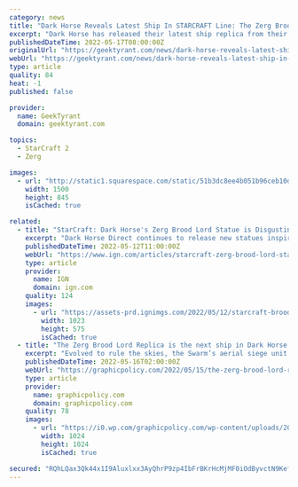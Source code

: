 ```yaml
---
category: news
title: "Dark Horse Reveals Latest Ship In STARCRAFT Line: The Zerg Brood Lord"
excerpt: "Dark Horse has released their latest ship replica from their StarCraft line: the Zerg Brood Lord. Evolved to dominate the skies, the Brood Lord replica measures 15 inches long by 15 inches wide and stands 10 inches tall."
publishedDateTime: 2022-05-17T08:00:00Z
originalUrl: "https://geektyrant.com/news/dark-horse-reveals-latest-ship-in-starcraft-line-the-zerg-brood-lord"
webUrl: "https://geektyrant.com/news/dark-horse-reveals-latest-ship-in-starcraft-line-the-zerg-brood-lord"
type: article
quality: 84
heat: -1
published: false

provider:
  name: GeekTyrant
  domain: geektyrant.com

topics:
  - StarCraft 2
  - Zerg

images:
  - url: "http://static1.squarespace.com/static/51b3dc8ee4b051b96ceb10de/51ce6099e4b0d911b4489b79/627ead1003a8f81f57e9ac8d/1652774428761/ZergBroodLordReplica.jpg?format=1500w"
    width: 1500
    height: 845
    isCached: true

related:
  - title: "StarCraft: Dark Horse's Zerg Brood Lord Statue is Disgustingly Amazing"
    excerpt: "Dark Horse Direct continues to release new statues inspired by the ships of Blizzard's StarCraft universe. Their latest StarCraft replica depicts one of the most imposing and disgusting ships in the series - the Zerg Brood Lord. This statue features a ..."
    publishedDateTime: 2022-05-12T11:00:00Z
    webUrl: "https://www.ign.com/articles/starcraft-zerg-brood-lord-statue-dark-horse-direct"
    type: article
    provider:
      name: IGN
      domain: ign.com
    quality: 124
    images:
      - url: "https://assets-prd.ignimgs.com/2022/05/12/starcraft-brood-lord-replica-13-1652327482170.png?width=1280"
        width: 1023
        height: 575
        isCached: true
  - title: "The Zerg Brood Lord Replica is the next ship in Dark Horse Direct’s Starcraft line"
    excerpt: "Evolved to rule the skies, the Swarm’s aerial siege unit is making its way to your gaming den, brought to you exclusively by Blizzard Entertainment and Dark Horse Direct! The Zerg have arrived with the StarCraft: Zerg Brood Lord Replica."
    publishedDateTime: 2022-05-16T02:00:00Z
    webUrl: "https://graphicpolicy.com/2022/05/15/the-zerg-brood-lord-replica-is-the-next-ship-in-dark-horse-directs-starcraft-line/"
    type: article
    provider:
      name: graphicpolicy.com
      domain: graphicpolicy.com
    quality: 78
    images:
      - url: "https://i0.wp.com/graphicpolicy.com/wp-content/uploads/2022/05/StarCraft-Zerg-Brood-Lord-Replica.png?fit=1024%2C1024&#038;ssl=1"
        width: 1024
        height: 1024
        isCached: true

secured: "RQhLQax3Qk44x1I9Aluxlxx3AyQhrP9zp4IbFrBKrHcMjMF0iOdByvctN9Kefz/JDuQs3q+QaJXmvzacc4NvIivPxJsZziGWZqHSDYix9oVK1W1s3eV2RORTSXPvtw/oD3WerujxfxAPg8X/n/xPcV7xI1q0AcoCIgwWsaooLORFv9AgYb9OcL8BRG5BWY6OYVd8NwA/+/DHBiKlTJSjed20UGm0kllrf5/XIGKJ6iAtQ+Zs1G+jfYRyzYBwqjvCH1zP5i0GxLX8c5jYaen0Kdt4TZT16Lw0ySpDs9zqFY4tn/O2fnIB3wacNfiLyCGCsl7b0FPu4Hl1UqkE+Ir/7ftU4EOS8Alxdn3Yy6RyT34=;3uhlhCj+VKcBhOy+H4PGHw=="
---
```


